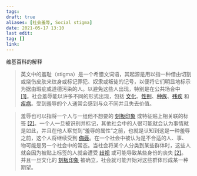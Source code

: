```yaml
---
tags: 
draft: true
aliases: [社会羞辱, Social stigma]
date: 2021-05-17 13:10
last edit: 
tag: []
link:
---
```


维基百科的解释

> 英文中的羞耻（stigma）是一个希腊文词语，其起源是用以指一种借由切割或烧伤皮肤来纹身或标记罪犯、奴隶或叛徒的记号，以便将它们明显地标示为据由瑕疵或道德污染的人。以避免这些人出现，特别是在公共场合中 [\[1\]](https://zh.m.wikipedia.org/wiki/%E7%A4%BE%E6%9C%83%E6%B1%A1%E5%90%8D#cite_note-1)。社会羞辱能以许多不同的形式出现，包括 [文化](https://zh.m.wikipedia.org/wiki/%E6%96%87%E5%8C%96 "文化")、[性别](https://zh.m.wikipedia.org/wiki/%E6%80%A7%E5%88%AB "性别")、[种族](https://zh.m.wikipedia.org/wiki/%E7%A8%AE%E6%97%8F "种族")、[残疾](https://zh.m.wikipedia.org/wiki/%E8%BA%AB%E5%BF%83%E9%9A%9C%E7%A4%99 "身心障碍") 和 [疾病](https://zh.m.wikipedia.org/wiki/%E7%96%BE%E7%97%85 "疾病")。受到羞辱的个人通常会感到与众不同并且失去价值。

>羞辱也可以指将一个人与一组他不想要的 [刻板印象](https://zh.m.wikipedia.org/wiki/%E5%88%BB%E6%9D%BF%E5%8D%B0%E8%B1%A1) 或特征贴上相关联的标签 [\[2\]](https://zh.m.wikipedia.org/wiki/%E7%A4%BE%E6%9C%83%E6%B1%A1%E5%90%8D#cite_note-:0-2)。一个人一旦被识别并标记，其他社会中的人很可能就会认为事情就是如此，并且在他人察觉到“羞辱的属性”之前，也就是认知到这是一种羞辱之前，这个人将继续受到 [侮辱](https://zh.m.wikipedia.org/wiki/%E4%BE%AE%E8%BE%B1 "侮辱")。在一个社会中被认为是不合适的人、事、物可能是另一个社会中的常态。当社会将某个人分类到某些群体时，这些人就会因为被贴上标签的人就会遭受 [歧视](https://zh.m.wikipedia.org/wiki/%E6%AD%A7%E8%A6%96 "歧视") 或可能导致某些身份的丧失 [\[2\]](https://zh.m.wikipedia.org/wiki/%E7%A4%BE%E6%9C%83%E6%B1%A1%E5%90%8D#cite_note-:0-2)。并且一旦文化的 [刻板印象](https://zh.m.wikipedia.org/wiki/%E5%88%BB%E6%9D%BF%E5%8D%B0%E8%B1%A1 "刻板印象") 被确立，社会就可能开始对这些群体形成某一种期望。